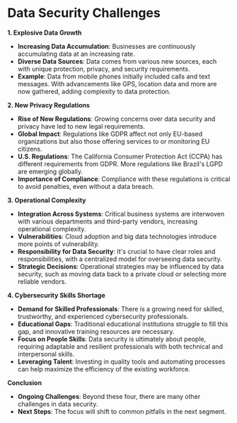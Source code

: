 # Data Security Challenges

**1. Explosive Data Growth**

* **Increasing Data Accumulation**: Businesses are continuously accumulating data at an increasing rate.
* **Diverse Data Sources**: Data comes from various new sources, each with unique protection, privacy, and security requirements.
* **Example**: Data from mobile phones initially included calls and text messages. With advancements like GPS, location data and more are now gathered, adding complexity to data protection.

**2. New Privacy Regulations**

* **Rise of New Regulations**: Growing concerns over data security and privacy have led to new legal requirements.
* **Global Impact**: Regulations like GDPR affect not only EU-based organizations but also those offering services to or monitoring EU citizens.
* **U.S. Regulations**: The California Consumer Protection Act (CCPA) has different requirements from GDPR. More regulations like Brazil's LGPD are emerging globally.
* **Importance of Compliance**: Compliance with these regulations is critical to avoid penalties, even without a data breach.

**3. Operational Complexity**

* **Integration Across Systems**: Critical business systems are interwoven with various departments and third-party vendors, increasing operational complexity.
* **Vulnerabilities**: Cloud adoption and big data technologies introduce more points of vulnerability.
* **Responsibility for Data Security**: It's crucial to have clear roles and responsibilities, with a centralized model for overseeing data security.
* **Strategic Decisions**: Operational strategies may be influenced by data security, such as moving data back to a private cloud or selecting more reliable vendors.

**4. Cybersecurity Skills Shortage**

* **Demand for Skilled Professionals**: There is a growing need for skilled, trustworthy, and experienced cybersecurity professionals.
* **Educational Gaps**: Traditional educational institutions struggle to fill this gap, and innovative training resources are necessary.
* **Focus on People Skills**: Data security is ultimately about people, requiring adaptable and resilient professionals with both technical and interpersonal skills.
* **Leveraging Talent**: Investing in quality tools and automating processes can help maximize the efficiency of the existing workforce.

**Conclusion**

* **Ongoing Challenges**: Beyond these four, there are many other challenges in data security.
* **Next Steps**: The focus will shift to common pitfalls in the next segment.
